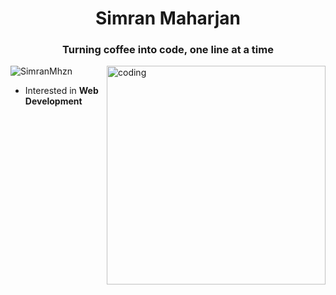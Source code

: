 
<h1 align="center">Simran Maharjan</h1>
<h3 align="center">Turning coffee into code, one line at a time</h3>
<img align="right" alt="coding" width="350" src="https://user-images.githubusercontent.com/74038190/213910842-5a320d6b-e48f-4d41-a901-0e6a357e8dae.gif">

<p align="left"> <img src="https://komarev.com/ghpvc/?username=SimranMhzn&label=Profile%20views&color=0e75b6&style=flat" alt="SimranMhzn" /> </p>

- Interested in **Web Development**


